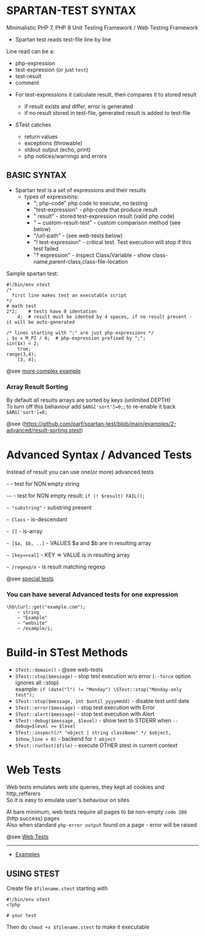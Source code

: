# SPARTAN-TEST SYNTAX
Minimalistic PHP 7, PHP 8 Unit Testing Framework / Web Testing Framework

* Spartan test reads test-file line by line

Line read can be a:
 - php-expression
 - test-expression (or just `test`)
 - test-result
 - comment

* For test-expressions it calculate result, then compares it to stored result
    - if result exists and differ, error is generated
    - if no result stored in test-file, generated result is added to test-file

* STest catches
    - return values
    - exceptions (throwable)
    - stdout output (echo, print)
    - php notices/warnings and errors


BASIC SYNTAX
-----------
* Spartan test is a set of expressions and their results
    - types of expressions:
        + "; php-code" php code to execute, no testing
        + "test-expression" - php-code that produce result
        + "    result" - stored test-expression result (valid php code)
        + "    ~ custom-result-test" - custom comparison method (see below)
        + "/url-path" - (see web-tests below)
        + "! test-expression" - critical test. Test execution will stop if this test failed
        + "? expression" - inspect Class/Variable - show class-name,parent-class,class-file-location


Sample spartan test:
```
#!/bin/env stest
/*
  first line makes test an executable script
*/
# math test
2*2;    # tests have 0 identation
    4;  # result must be idented by 4 spaces, if no result present - it will be auto-generated

/* lines starting with ";" are just php-expressions */
; $x = M_PI / 6;  # php-expression prefixed by ";";
sin($x) < 2;
    true;
range(3,4);
    [3, 4];
```

@see [more complex example](https://github.com/parf/spartan-test/blob/main/examples/1-basics/basic.stest)

### Array Result Sorting
By default all results arrays are sorted by keys (unlimited DEPTH)\
To turn off this behaviour add `$ARG['sort']=0;`; to re-enable it back `$ARG['sort']=0;`

@see (https://github.com/parf/spartan-test/blob/main/examples/2-advanced/result-sorting.stest)

# Advanced Syntax / Advanced Tests

Instead of result you can use one(or more) advanced tests

`~`   - test for NON empty string

`~~`  - test for NON empty result:   `if (! $result) FAIL();`

`~ "substring"`  - substring present

`~ Class`  - is-descendant

`~ []`            - is-array

`~ [$a, $b, ..]`  - VALUES $a and $b are in resulting array

`~ [key=>val]`    - KEY => VALUE is in resulting array

`~ /regexp/x`     - is result matching regexp

@see [special tests](https://github.com/parf/spartan-test/blob/main/examples/1-basics/special-tests.stest)

### You can have several Advanced tests for one expression

```
\hb\Curl::get("example.com");
    ~ string
    ~ "Example"
    ~ "website"
    ~ /example/i;

```

# Build-in STest Methods

- `STest::domain()` - @see web-tests
- `STest::stop($message)` - stop test execution w/o error  (`--force` option ignores all ::stop)\
   example: `if (date("l") != "Monday") \STest::stop("Monday-only test");`
- `STest::stop($message, int $until_yyyymmdd)` - disable test until date
- `STest::error($message)` - stop test execution with Error
- `STest::alert($message)` - stop test execution with Alert
- `STest::debug($message, $level)` - show text to STDERR when `--debug=$level >= $level`
- `STest::inspect(/* "object | string className" */ $object, $show_line = 0)` - backend for `? object`
- `STest::runTest($file)`  -  execute OTHER stest in current context

# Web Tests

Web tests emulates web site queries, they kept all cookies and http_refferers\
So it is easy to emulate user's behaviour on sites

At bare minimum, web tests require all pages to be non-empty `code 200` (http success) pages\
Also when standard `php-error output` found on a page - error will be raised

@see [Web Tests](https://github.com/parf/spartan-test/blob/main/web-tests.md)

---

* [Examples](https://github.com/parf/spartan-test/blob/main/examples)



USING STEST
-----------
Create file `$filename.stest` starting with
```
#!/bin/env stest
<?php

# your test
```

Then do `chmod +x $filename.stest` to make it executable
